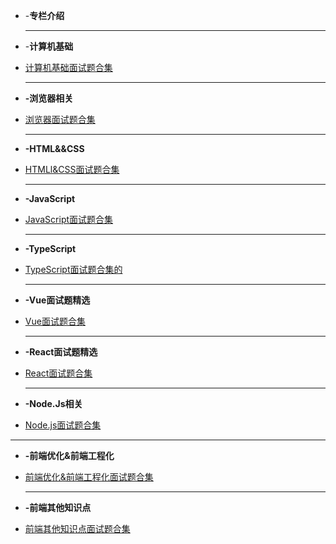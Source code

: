 

<!-- docs/_sidebar.md -->

* -**专栏介绍**

  ------

- -**计算机基础**

- [计算机基础面试题合集](面试题集合/面试题精选合集/计算机基础面试题合集.md)

  ------

- **-浏览器相关**

- [浏览器面试题合集](面试题集合/面试题精选合集/浏览器面试题合集.md)

  ------

- **-HTML&&CSS**

- [HTMLl&CSS面试题合集](面试题集合/面试题精选合集/Html，Css面试题合集.md)

  ------

- **-JavaScript**

- [JavaScript面试题合集](面试题集合/面试题精选合集/JavaScript面试题合集.md)

  ------

- **-TypeScript**

- [TypeScript面试题合集的](面试题集合/面试题精选合集/TypeScript面试题合集的.md)

  ------

- **-Vue面试题精选**

- [Vue面试题合集](面试题集合/面试题精选合集/Vue面试题合集.md)

  ------

- **-React面试题精选**

- [React面试题合集](面试题集合/面试题精选合集/React面试题合集.md)

  ------

- **-Node.Js相关**

- [Node.js面试题合集](面试题集合/面试题精选合集/Node.js面试题合集.md)

------

- **-前端优化&前端工程化**

- [前端优化&前端工程化面试题合集](面试题集合/面试题精选合集/前端优化&前端工程化面试题合集.md)

  ------

- **-前端其他知识点**

- [前端其他知识点面试题合集](面试题集合/面试题精选合集/前端其他知识点面试题合集.md)



